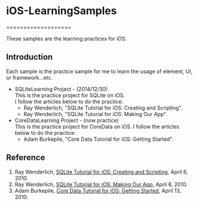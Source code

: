 # iOS-LearningSamples
===================

These samples are the learning practices for iOS.

## Introduction
Each sample is the practice sample for me to learn the usage of element, UI, or framework...etc.

* SQLiteLearning Project - (2014/12/30)  
	This is the practice project for SQLite on iOS.  
	I follow the articles below to do the practice:
	- Ray Wenderlich, "SQLite Tutorial for iOS: Creating and Scripting".
	- Ray Wenderlich, "SQLite Tutorial for iOS: Making Our App".
* CoreDataLearning Project - (now practice)  
	This is the practice project for CoreData on iOS.
	I follow the articles below to do the practice:
	- Adam Burkepile, "Core Data Tutorial for iOS: Getting Started".

## Reference
1. Ray Wenderlich, [SQLite Tutorial for iOS: Creating and Scripting](http://www.raywenderlich.com/902/sqlite-tutorial-for-ios-creating-and-scripting), April 6, 2010.
2. Ray Wenderlich, [SQLite Tutorial for iOS: Making Our App](http://www.raywenderlich.com/913/sqlite-tutorial-for-ios-making-our-app), April 8, 2010.
3. Adam Burkepile, [Core Data Tutorial for iOS: Getting Started](http://www.raywenderlich.com/934/core-data-tutorial-for-ios-getting-started), April 13, 2010.